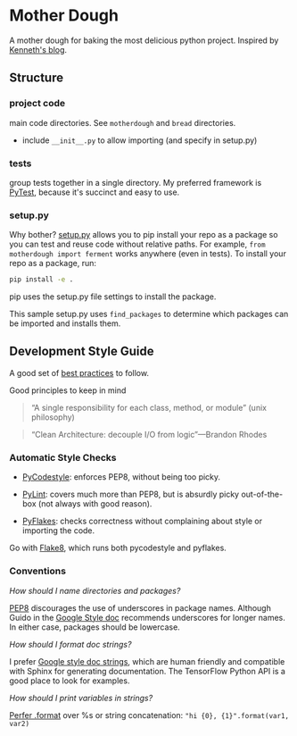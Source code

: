 # Mother Dough

A mother dough for baking the most delicious python project.
Inspired by [Kenneth's blog](https://www.kennethreitz.org/essays/repository-structure-and-python).

## Structure 

### project code
main code directories. See `motherdough` and `bread` directories.
* include `__init__.py` to allow importing (and specify in setup.py)

### tests
group tests together in a single directory. My preferred framework is [PyTest](https://docs.pytest.org/en/latest/), because it's succinct and easy to use.

### setup.py

Why bother? [setup.py](http://setuptools.readthedocs.io/en/latest/setuptools.html#basic-use) allows you to pip install your repo as a package so you can test and reuse code without relative paths. For example, 
`from motherdough import ferment` works anywhere (even in tests). To install your repo as a package, run:

```bash
pip install -e .
```
pip uses the setup.py file settings to install the package.

This sample setup.py uses `find_packages` to determine which packages can be imported and installs them. 



## Development Style Guide
A good set of [best practices](https://gist.github.com/sloria/7001839) to follow.

Good principles to keep in mind
> “A single responsibility for each class, method, or module” (unix philosophy)

>“Clean Architecture: decouple I/O from logic”—Brandon Rhodes


### Automatic Style Checks
* [PyCodestyle](https://github.com/PyCQA/pycodestyle): enforces PEP8, without being too picky.
* [PyLint](https://www.pylint.org/): covers much more than PEP8, but is absurdly picky out-of-the-box (not always with good reason).

* [PyFlakes](https://pypi.python.org/pypi/pyflakes): checks correctness without complaining about style or importing the code. 

Go with [Flake8](https://pypi.python.org/pypi/flake8), which runs both pycodestyle and pyflakes.

### Conventions
*How should I name directories and packages?*
 
[PEP8](https://www.python.org/dev/peps/pep-0008/#package-and-module-names) discourages the use of underscores in package names.
Although Guido in the [Google Style doc](https://google.github.io/styleguide/pyguide.html?showone=Naming#Naming) recommends underscores for longer names. In either case, packages should be lowercase.

*How should I format doc strings?*

I prefer [Google style doc strings](http://sphinxcontrib-napoleon.readthedocs.io/en/latest/example_google.html), which are human friendly and compatible with Sphinx for generating documentation.
The TensorFlow Python API is a good place to look for examples.

*How should I print variables in strings?*

[Perfer .format](https://zerokspot.com/weblog/2015/12/31/new-string-formatting-in-python/) over %s or string concatenation: `"hi {0}, {1}".format(var1, var2)`

